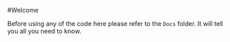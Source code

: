 #Welcome

Before using any of the code here please refer to the `Docs` folder. It will tell you all you need to know. 
